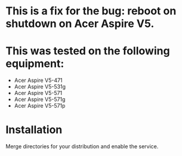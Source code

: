 # This is a fix for the bug: reboot on shutdown on Acer Aspire V5.

# This was tested on the following equipment:
* Acer Aspire V5-471
* Acer Aspire V5-531g
* Acer Aspire V5-571
* Acer Aspire V5-571g
* Acer Aspire V5-571p

# Installation
Merge directories for your distribution and enable the service.
